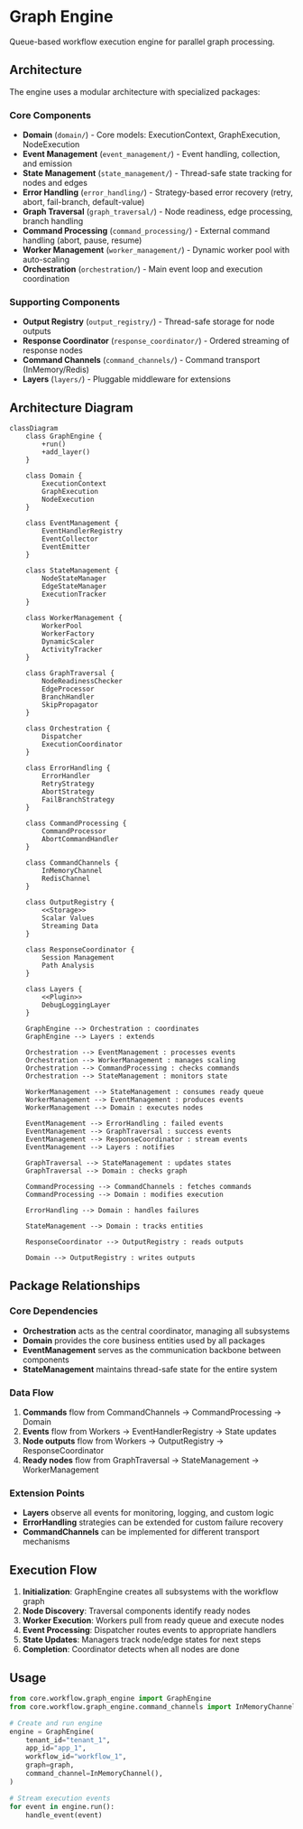 # Graph Engine

Queue-based workflow execution engine for parallel graph processing.

## Architecture

The engine uses a modular architecture with specialized packages:

### Core Components

- **Domain** (`domain/`) - Core models: ExecutionContext, GraphExecution, NodeExecution
- **Event Management** (`event_management/`) - Event handling, collection, and emission
- **State Management** (`state_management/`) - Thread-safe state tracking for nodes and edges
- **Error Handling** (`error_handling/`) - Strategy-based error recovery (retry, abort, fail-branch, default-value)
- **Graph Traversal** (`graph_traversal/`) - Node readiness, edge processing, branch handling
- **Command Processing** (`command_processing/`) - External command handling (abort, pause, resume)
- **Worker Management** (`worker_management/`) - Dynamic worker pool with auto-scaling
- **Orchestration** (`orchestration/`) - Main event loop and execution coordination

### Supporting Components

- **Output Registry** (`output_registry/`) - Thread-safe storage for node outputs
- **Response Coordinator** (`response_coordinator/`) - Ordered streaming of response nodes
- **Command Channels** (`command_channels/`) - Command transport (InMemory/Redis)
- **Layers** (`layers/`) - Pluggable middleware for extensions

## Architecture Diagram

```mermaid
classDiagram
    class GraphEngine {
        +run()
        +add_layer()
    }
    
    class Domain {
        ExecutionContext
        GraphExecution
        NodeExecution
    }
    
    class EventManagement {
        EventHandlerRegistry
        EventCollector
        EventEmitter
    }
    
    class StateManagement {
        NodeStateManager
        EdgeStateManager
        ExecutionTracker
    }
    
    class WorkerManagement {
        WorkerPool
        WorkerFactory
        DynamicScaler
        ActivityTracker
    }
    
    class GraphTraversal {
        NodeReadinessChecker
        EdgeProcessor
        BranchHandler
        SkipPropagator
    }
    
    class Orchestration {
        Dispatcher
        ExecutionCoordinator
    }
    
    class ErrorHandling {
        ErrorHandler
        RetryStrategy
        AbortStrategy
        FailBranchStrategy
    }
    
    class CommandProcessing {
        CommandProcessor
        AbortCommandHandler
    }
    
    class CommandChannels {
        InMemoryChannel
        RedisChannel
    }
    
    class OutputRegistry {
        <<Storage>>
        Scalar Values
        Streaming Data
    }
    
    class ResponseCoordinator {
        Session Management
        Path Analysis
    }
    
    class Layers {
        <<Plugin>>
        DebugLoggingLayer
    }
    
    GraphEngine --> Orchestration : coordinates
    GraphEngine --> Layers : extends
    
    Orchestration --> EventManagement : processes events
    Orchestration --> WorkerManagement : manages scaling
    Orchestration --> CommandProcessing : checks commands
    Orchestration --> StateManagement : monitors state
    
    WorkerManagement --> StateManagement : consumes ready queue
    WorkerManagement --> EventManagement : produces events
    WorkerManagement --> Domain : executes nodes
    
    EventManagement --> ErrorHandling : failed events
    EventManagement --> GraphTraversal : success events
    EventManagement --> ResponseCoordinator : stream events
    EventManagement --> Layers : notifies
    
    GraphTraversal --> StateManagement : updates states
    GraphTraversal --> Domain : checks graph
    
    CommandProcessing --> CommandChannels : fetches commands
    CommandProcessing --> Domain : modifies execution
    
    ErrorHandling --> Domain : handles failures
    
    StateManagement --> Domain : tracks entities
    
    ResponseCoordinator --> OutputRegistry : reads outputs
    
    Domain --> OutputRegistry : writes outputs
```

## Package Relationships

### Core Dependencies

- **Orchestration** acts as the central coordinator, managing all subsystems
- **Domain** provides the core business entities used by all packages
- **EventManagement** serves as the communication backbone between components
- **StateManagement** maintains thread-safe state for the entire system

### Data Flow

1. **Commands** flow from CommandChannels → CommandProcessing → Domain
1. **Events** flow from Workers → EventHandlerRegistry → State updates
1. **Node outputs** flow from Workers → OutputRegistry → ResponseCoordinator
1. **Ready nodes** flow from GraphTraversal → StateManagement → WorkerManagement

### Extension Points

- **Layers** observe all events for monitoring, logging, and custom logic
- **ErrorHandling** strategies can be extended for custom failure recovery
- **CommandChannels** can be implemented for different transport mechanisms

## Execution Flow

1. **Initialization**: GraphEngine creates all subsystems with the workflow graph
1. **Node Discovery**: Traversal components identify ready nodes
1. **Worker Execution**: Workers pull from ready queue and execute nodes
1. **Event Processing**: Dispatcher routes events to appropriate handlers
1. **State Updates**: Managers track node/edge states for next steps
1. **Completion**: Coordinator detects when all nodes are done

## Usage

```python
from core.workflow.graph_engine import GraphEngine
from core.workflow.graph_engine.command_channels import InMemoryChannel

# Create and run engine
engine = GraphEngine(
    tenant_id="tenant_1",
    app_id="app_1",
    workflow_id="workflow_1",
    graph=graph,
    command_channel=InMemoryChannel(),
)

# Stream execution events
for event in engine.run():
    handle_event(event)
```
